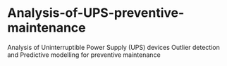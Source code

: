 # Analysis-of-UPS-preventive-maintenance
Analysis of Uninterruptible Power Supply (UPS) devices
Outlier detection and Predictive modelling for preventive maintenance
